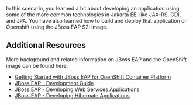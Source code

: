 In this scenario, you learned a bit about developing an application using some of the more common technologies in Jakarta EE, like JAX-RS, CDI, and JPA. You have also learned how to build and deploy that application on Openshift using the JBoss EAP S2I image.

## Additional Resources

More background and related information on JBoss EAP and the OpenShift image can be found here:

* [Getting Started with JBoss EAP for OpenShift Container Platform](https://access.redhat.com/documentation/en-us/red_hat_jboss_enterprise_application_platform/7.3/html-single/getting_started_with_jboss_eap_for_openshift_container_platform/index)
* [JBoss EAP - Development Guide](https://access.redhat.com/documentation/en-us/red_hat_jboss_enterprise_application_platform/7.3/html/development_guide/)
* [JBoss EAP - Developing Web Services Applications](https://access.redhat.com/documentation/en-us/red_hat_jboss_enterprise_application_platform/7.3/html/developing_web_services_applications/)
* [JBoss EAP - Developing Hibernate Applications](https://access.redhat.com/documentation/en-us/red_hat_jboss_enterprise_application_platform/7.3/html/developing_hibernate_applications/)

